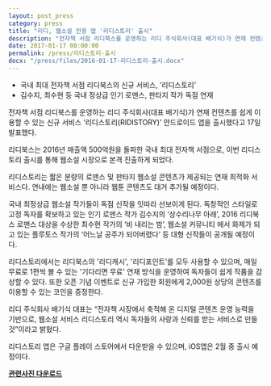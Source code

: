 ```yaml
---
layout: post_press
category: press
title: "리디, 웹소설 전용 앱 '리디스토리' 출시"
description: "전자책 서점 리디북스를 운영하는 리디 주식회사(대표 배기식)가 연재 컨텐츠를 쉽게 이용할 수 있는 신규 서비스 ‘리디스토리(RIDISTORY)’ 안드로이드 앱을 출시했다고 17일 발표했다."
date: 2017-01-17 00:00:00
permalink: /press/리디스토리-출시
docx: "/press/files/2016-01-17-리디스토리-출시.docx"
---
```


- 국내 최대 전자책 서점 리디북스의 신규 서비스, ‘리디스토리’
- 김수지, 최수현 등 국내 정상급 인기 로맨스, 판타지 작가 독점 연재


전자책 서점 리디북스를 운영하는 리디 주식회사(대표 배기식)가 연재 컨텐츠를 쉽게 이용할 수 있는 신규 서비스 ‘리디스토리(RIDISTORY)’ 안드로이드 앱을 출시했다고 17일 발표했다.

리디북스는 2016년 매출액 500억원을 돌파한 국내 최대 전자책 서점으로, 이번 리디스토리 출시를 통해 웹소설 시장으로 본격 진출하게 되었다.

리디스토리는 짧은 분량의 로맨스 및 판타지 웹소설 콘텐츠가 제공되는 연재 최적화 서비스다. 연내에는 웹소설 뿐 아니라 웹툰 콘텐츠도 대거 추가될 예정이다.

국내 최정상급 웹소설 작가들이 독점 신작을 잇따라 선보이게 된다. 독창적인 스타일로 고정 독자를 확보하고 있는 인기 로맨스 작가 김수지의 ‘상수리나무 아래’, 2016 리디북스 로맨스 대상을 수상한 최수현 작가의 ‘비 내리는 밤’, 웹소설 커뮤니티 에서 화제가 되고 있는 플루토스 작가의 ‘어느날 공주가 되어버렸다’ 등 대형 신작들이 공개될 예정이다.

리디스토리에서는 리디북스의 '리디캐시', '리디포인트'를 모두 사용할 수 있으며, 매일 무료로 1편씩 볼 수 있는 '기다리면 무료' 연재 방식을 운영하여 독자들이 쉽게 작품을 감상할 수 있다. 또한 오픈 기념 이벤트로 신규 가입한 회원에게 2,000원 상당의 콘텐츠를 이용할 수 있는 코인을 증정한다.

리디 주식회사 배기식 대표는 “전자책 시장에서 축적해 온 디지털 콘텐츠 운영 능력을 기반으로, 웹소설 서비스 리디스토리 역시 독자들의 사랑과 신뢰를 받는 서비스로 만들 것”이라고 밝혔다.

리디스토리 앱은 구글 플레이 스토어에서 다운받을 수 있으며, iOS앱은 2월 중 출시 예정이다.

[**관련사진 다운로드**](/press/img/리디스토리_이미지.jpg)